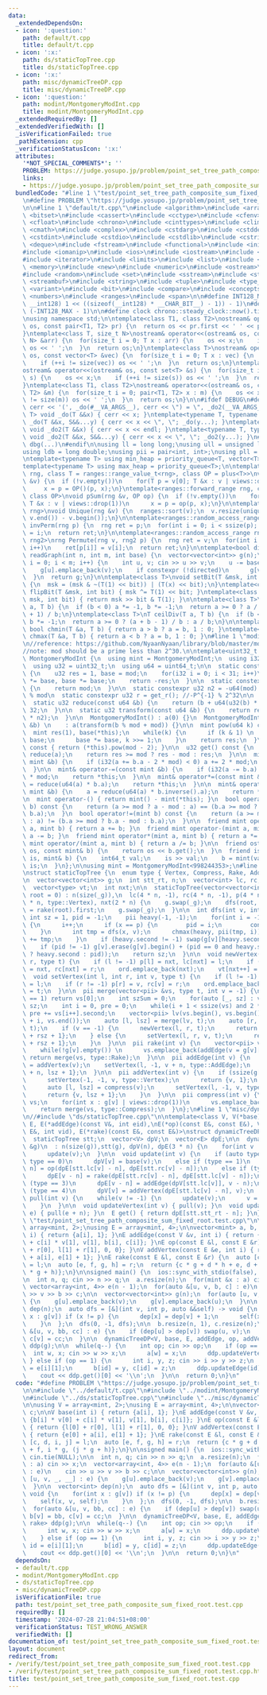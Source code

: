 ```yaml
---
data:
  _extendedDependsOn:
  - icon: ':question:'
    path: default/t.cpp
    title: default/t.cpp
  - icon: ':x:'
    path: ds/staticTopTree.cpp
    title: ds/staticTopTree.cpp
  - icon: ':x:'
    path: misc/dynamicTreeDP.cpp
    title: misc/dynamicTreeDP.cpp
  - icon: ':question:'
    path: modint/MontgomeryModInt.cpp
    title: modint/MontgomeryModInt.cpp
  _extendedRequiredBy: []
  _extendedVerifiedWith: []
  _isVerificationFailed: true
  _pathExtension: cpp
  _verificationStatusIcon: ':x:'
  attributes:
    '*NOT_SPECIAL_COMMENTS*': ''
    PROBLEM: https://judge.yosupo.jp/problem/point_set_tree_path_composite_sum_fixed_root
    links:
    - https://judge.yosupo.jp/problem/point_set_tree_path_composite_sum_fixed_root
  bundledCode: "#line 1 \"test/point_set_tree_path_composite_sum_fixed_root.test.cpp\"\
    \n#define PROBLEM \"https://judge.yosupo.jp/problem/point_set_tree_path_composite_sum_fixed_root\"\
    \n\n#line 1 \"default/t.cpp\"\n#include <algorithm>\n#include <array>\n#include\
    \ <bitset>\n#include <cassert>\n#include <cctype>\n#include <cfenv>\n#include\
    \ <cfloat>\n#include <chrono>\n#include <cinttypes>\n#include <climits>\n#include\
    \ <cmath>\n#include <complex>\n#include <cstdarg>\n#include <cstddef>\n#include\
    \ <cstdint>\n#include <cstdio>\n#include <cstdlib>\n#include <cstring>\n#include\
    \ <deque>\n#include <fstream>\n#include <functional>\n#include <initializer_list>\n\
    #include <iomanip>\n#include <ios>\n#include <iostream>\n#include <istream>\n\
    #include <iterator>\n#include <limits>\n#include <list>\n#include <map>\n#include\
    \ <memory>\n#include <new>\n#include <numeric>\n#include <ostream>\n#include <queue>\n\
    #include <random>\n#include <set>\n#include <sstream>\n#include <stack>\n#include\
    \ <streambuf>\n#include <string>\n#include <tuple>\n#include <type_traits>\n#include\
    \ <variant>\n#include <bit>\n#include <compare>\n#include <concepts>\n#include\
    \ <numbers>\n#include <ranges>\n#include <span>\n\n#define INT128_MAX (__int128)(((unsigned\
    \ __int128) 1 << ((sizeof(__int128) * __CHAR_BIT__) - 1)) - 1)\n#define INT128_MIN\
    \ (-INT128_MAX - 1)\n\n#define clock chrono::steady_clock::now().time_since_epoch().count()\n\
    \nusing namespace std;\n\ntemplate<class T1, class T2>\nostream& operator<<(ostream&\
    \ os, const pair<T1, T2> pr) {\n  return os << pr.first << ' ' << pr.second;\n\
    }\ntemplate<class T, size_t N>\nostream& operator<<(ostream& os, const array<T,\
    \ N> &arr) {\n  for(size_t i = 0; T x : arr) {\n    os << x;\n    if (++i != N)\
    \ os << ' ';\n  }\n  return os;\n}\ntemplate<class T>\nostream& operator<<(ostream&\
    \ os, const vector<T> &vec) {\n  for(size_t i = 0; T x : vec) {\n    os << x;\n\
    \    if (++i != size(vec)) os << ' ';\n  }\n  return os;\n}\ntemplate<class T>\n\
    ostream& operator<<(ostream& os, const set<T> &s) {\n  for(size_t i = 0; T x :\
    \ s) {\n    os << x;\n    if (++i != size(s)) os << ' ';\n  }\n  return os;\n\
    }\ntemplate<class T1, class T2>\nostream& operator<<(ostream& os, const map<T1,\
    \ T2> &m) {\n  for(size_t i = 0; pair<T1, T2> x : m) {\n    os << x;\n    if (++i\
    \ != size(m)) os << ' ';\n  }\n  return os;\n}\n\n#ifdef DEBUG\n#define dbg(...)\
    \ cerr << '(', _do(#__VA_ARGS__), cerr << \") = \", _do2(__VA_ARGS__)\ntemplate<typename\
    \ T> void _do(T &&x) { cerr << x; }\ntemplate<typename T, typename ...S> void\
    \ _do(T &&x, S&&...y) { cerr << x << \", \"; _do(y...); }\ntemplate<typename T>\
    \ void _do2(T &&x) { cerr << x << endl; }\ntemplate<typename T, typename ...S>\
    \ void _do2(T &&x, S&&...y) { cerr << x << \", \"; _do2(y...); }\n#else\n#define\
    \ dbg(...)\n#endif\n\nusing ll = long long;\nusing ull = unsigned long long;\n\
    using ldb = long double;\nusing pii = pair<int, int>;\nusing pll = pair<ll, ll>;\n\
    \ntemplate<typename T> using min_heap = priority_queue<T, vector<T>, greater<T>>;\n\
    template<typename T> using max_heap = priority_queue<T>;\n\ntemplate<ranges::forward_range\
    \ rng, class T = ranges::range_value_t<rng>, class OP = plus<T>>\nvoid pSum(rng\
    \ &v) {\n  if (!v.empty())\n    for(T p = v[0]; T &x : v | views::drop(1))\n \
    \     x = p = OP()(p, x);\n}\ntemplate<ranges::forward_range rng, class T = ranges::range_value_t<rng>,\
    \ class OP>\nvoid pSum(rng &v, OP op) {\n  if (!v.empty())\n    for(T p = v[0];\
    \ T &x : v | views::drop(1))\n      x = p = op(p, x);\n}\n\ntemplate<ranges::forward_range\
    \ rng>\nvoid Unique(rng &v) {\n  ranges::sort(v);\n  v.resize(unique(v.begin(),\
    \ v.end()) - v.begin());\n}\n\ntemplate<ranges::random_access_range rng>\nrng\
    \ invPerm(rng p) {\n  rng ret = p;\n  for(int i = 0; i < ssize(p); i++)\n    ret[p[i]]\
    \ = i;\n  return ret;\n}\n\ntemplate<ranges::random_access_range rng, ranges::random_access_range\
    \ rng2>\nrng Permute(rng v, rng2 p) {\n  rng ret = v;\n  for(int i = 0; i < ssize(p);\
    \ i++)\n    ret[p[i]] = v[i];\n  return ret;\n}\n\ntemplate<bool directed>\nvector<vector<int>>\
    \ readGraph(int n, int m, int base) {\n  vector<vector<int>> g(n);\n  for(int\
    \ i = 0; i < m; i++) {\n    int u, v; cin >> u >> v;\n    u -= base, v -= base;\n\
    \    g[u].emplace_back(v);\n    if constexpr (!directed)\n      g[v].emplace_back(u);\n\
    \  }\n  return g;\n}\n\ntemplate<class T>\nvoid setBit(T &msk, int bit, bool x)\
    \ {\n  msk = (msk & ~(T(1) << bit)) | (T(x) << bit);\n}\ntemplate<class T> void\
    \ flipBit(T &msk, int bit) { msk ^= T(1) << bit; }\ntemplate<class T> bool getBit(T\
    \ msk, int bit) { return msk >> bit & T(1); }\n\ntemplate<class T>\nT floorDiv(T\
    \ a, T b) {\n  if (b < 0) a *= -1, b *= -1;\n  return a >= 0 ? a / b : (a - b\
    \ + 1) / b;\n}\ntemplate<class T>\nT ceilDiv(T a, T b) {\n  if (b < 0) a *= -1,\
    \ b *= -1;\n  return a >= 0 ? (a + b - 1) / b : a / b;\n}\n\ntemplate<class T>\
    \ bool chmin(T &a, T b) { return a > b ? a = b, 1 : 0; }\ntemplate<class T> bool\
    \ chmax(T &a, T b) { return a < b ? a = b, 1 : 0; }\n#line 1 \"modint/MontgomeryModInt.cpp\"\
    \n//reference: https://github.com/NyaanNyaan/library/blob/master/modint/montgomery-modint.hpp#L10\n\
    //note: mod should be a prime less than 2^30.\n\ntemplate<uint32_t mod>\nstruct\
    \ MontgomeryModInt {\n  using mint = MontgomeryModInt;\n  using i32 = int32_t;\n\
    \  using u32 = uint32_t;\n  using u64 = uint64_t;\n\n  static constexpr u32 get_r()\
    \ {\n    u32 res = 1, base = mod;\n    for(i32 i = 0; i < 31; i++)\n      res\
    \ *= base, base *= base;\n    return -res;\n  }\n\n  static constexpr u32 get_mod()\
    \ {\n    return mod;\n  }\n\n  static constexpr u32 n2 = -u64(mod) % mod; //2^64\
    \ % mod\n  static constexpr u32 r = get_r(); //-P^{-1} % 2^32\n\n  u32 a;\n\n\
    \  static u32 reduce(const u64 &b) {\n    return (b + u64(u32(b) * r) * mod) >>\
    \ 32;\n  }\n\n  static u32 transform(const u64 &b) {\n    return reduce(u64(b)\
    \ * n2);\n  }\n\n  MontgomeryModInt() : a(0) {}\n  MontgomeryModInt(const int64_t\
    \ &b) \n    : a(transform(b % mod + mod)) {}\n\n  mint pow(u64 k) const {\n  \
    \  mint res(1), base(*this);\n    while(k) {\n      if (k & 1) \n        res *=\
    \ base;\n      base *= base, k >>= 1;\n    }\n    return res;\n  }\n\n  mint inverse()\
    \ const { return (*this).pow(mod - 2); }\n\n  u32 get() const {\n    u32 res =\
    \ reduce(a);\n    return res >= mod ? res - mod : res;\n  }\n\n  mint& operator+=(const\
    \ mint &b) {\n    if (i32(a += b.a - 2 * mod) < 0) a += 2 * mod;\n    return *this;\n\
    \  }\n\n  mint& operator-=(const mint &b) {\n    if (i32(a -= b.a) < 0) a += 2\
    \ * mod;\n    return *this;\n  }\n\n  mint& operator*=(const mint &b) {\n    a\
    \ = reduce(u64(a) * b.a);\n    return *this;\n  }\n\n  mint& operator/=(const\
    \ mint &b) {\n    a = reduce(u64(a) * b.inverse().a);\n    return *this;\n  }\n\
    \n  mint operator-() { return mint() - mint(*this); }\n  bool operator==(mint\
    \ b) const {\n    return (a >= mod ? a - mod : a) == (b.a >= mod ? b.a - mod :\
    \ b.a);\n  }\n  bool operator!=(mint b) const {\n    return (a >= mod ? a - mod\
    \ : a) != (b.a >= mod ? b.a - mod : b.a);\n  }\n\n  friend mint operator+(mint\
    \ a, mint b) { return a += b; }\n  friend mint operator-(mint a, mint b) { return\
    \ a -= b; }\n  friend mint operator*(mint a, mint b) { return a *= b; }\n  friend\
    \ mint operator/(mint a, mint b) { return a /= b; }\n\n  friend ostream& operator<<(ostream&\
    \ os, const mint& b) {\n    return os << b.get();\n  }\n  friend istream& operator>>(istream&\
    \ is, mint& b) {\n    int64_t val;\n    is >> val;\n    b = mint(val);\n    return\
    \ is;\n  }\n};\n\nusing mint = MontgomeryModInt<998244353>;\n#line 1 \"ds/staticTopTree.cpp\"\
    \nstruct staticTopTree {\n  enum type { Vertex, Compress, Rake, AddEdge, AddVertex};\n\
    \n  vector<vector<int>> g;\n  int stt_rt, n;\n  vector<int> lc, rc, p, ord;\n\
    \  vector<type> vt;\n  int nxt;\n\n  staticTopTree(vector<vector<int>> _g, int\
    \ root = 0) : n(size(_g)),\n  lc(4 * n, -1), rc(4 * n, -1), p(4 * n, -1), vt(4\
    \ * n, type::Vertex), nxt(2 * n) {\n    g.swap(_g);\n    dfs(root, -1);\n    stt_rt\
    \ = rake(root).first;\n    g.swap(_g);\n  }\n\n  int dfs(int v, int p) {\n   \
    \ int sz = 1, pid = -1;\n    pii heavy(-1, -1);\n    for(int i = -1; int x : g[v])\
    \ {\n      i++;\n      if (x == p) {\n        pid = i;\n        continue;\n  \
    \    }\n      int tmp = dfs(x, v);\n      chmax(heavy, pii(tmp, i));\n      sz\
    \ += tmp;\n    }\n    if (heavy.second != -1) swap(g[v][heavy.second], g[v][0]);\n\
    \    if (pid != -1) g[v].erase(g[v].begin() + (pid == 0 and heavy.second != -1\
    \ ? heavy.second : pid));\n    return sz;\n  }\n\n  void newVertex(int l, int\
    \ r, type t) {\n    if (l != -1) p[l] = nxt, lc[nxt] = l;\n    if (r != -1) p[r]\
    \ = nxt, rc[nxt] = r;\n    ord.emplace_back(nxt);\n    vt[nxt++] = t;\n  }\n\n\
    \  void setVertex(int l, int r, int v, type t) {\n    if (l != -1) p[l] = v, lc[v]\
    \ = l;\n    if (r != -1) p[r] = v, rc[v] = r;\n    ord.emplace_back(v);\n    vt[v]\
    \ = t;\n  }\n\n  pii merge(vector<pii> &vs, type t, int v = -1) {\n    if (size(vs)\
    \ == 1) return vs[0];\n    int szSum = 0;\n    for(auto [_, sz] : vs) szSum +=\
    \ sz;\n    int i = 0, pre = 0;\n    while(i + 1 < ssize(vs) and 2 * pre <= szSum)\
    \ pre += vs[i++].second;\n    vector<pii> lv(vs.begin(), vs.begin() + i), rv(vs.begin()\
    \ + i, vs.end());\n    auto [l, lsz] = merge(lv, t);\n    auto [r, rsz] = merge(rv,\
    \ t);\n    if (v == -1) {\n      newVertex(l, r, t);\n      return {nxt - 1, lsz\
    \ + rsz + 1};\n    } else {\n      setVertex(l, r, v, t);\n      return {v, lsz\
    \ + rsz + 1};\n    }\n  }\n\n  pii rake(int v) {\n    vector<pii> vs(1, addEdge(v));\n\
    \    while(!g[v].empty()) \n      vs.emplace_back(addEdge(v = g[v][0]));\n   \
    \ return merge(vs, type::Rake);\n  }\n\n  pii addEdge(int v) {\n    auto [l, lsz]\
    \ = addVertex(v);\n    setVertex(l, -1, v + n, type::AddEdge);\n    return {v\
    \ + n, lsz + 1};\n  }\n\n  pii addVertex(int v) {\n    if (ssize(g[v]) <= 1) {\n\
    \      setVertex(-1, -1, v, type::Vertex);\n      return {v, 1};\n    } else {\n\
    \      auto [l, lsz] = compress(v);\n      setVertex(l, -1, v, type::AddVertex);\n\
    \      return {v, lsz + 1};\n    }\n  }\n\n  pii compress(int v) {\n    vector<pii>\
    \ vs;\n    for(int x : g[v] | views::drop(1))\n      vs.emplace_back(rake(x));\n\
    \    return merge(vs, type::Compress);\n  }\n};\n#line 1 \"misc/dynamicTreeDP.cpp\"\
    \n//#include \"ds/staticTopTree.cpp\"\n\ntemplate<class V, V(*base)(int), class\
    \ E, E(*addEdge)(const V&, int eid),\nE(*op)(const E&, const E&), V(*addVertex)(const\
    \ E&, int vid), E(*rake)(const E&, const E&)>\nstruct dynamicTreeDP {\n  int n;\n\
    \  staticTopTree stt;\n  vector<V> dpV;\n  vector<E> dpE;\n\n  dynamicTreeDP(vector<vector<int>>\
    \ &g)\n  : n(size(g)),stt(g), dpV(n), dpE(3 * n) {\n    for(int v : stt.ord)\n\
    \      update(v);\n  }\n\n  void update(int v) {\n    if (auto type = stt.vt[v];\
    \ type == 0)\n      dpV[v] = base(v);\n    else if (type == 1)\n      dpE[v -\
    \ n] = op(dpE[stt.lc[v] - n], dpE[stt.rc[v] - n]);\n    else if (type == 2)\n\
    \      dpE[v - n] = rake(dpE[stt.rc[v] - n], dpE[stt.lc[v] - n]);\n    else if\
    \ (type == 3)\n      dpE[v - n] = addEdge(dpV[stt.lc[v]], v - n);\n    else if\
    \ (type == 4)\n      dpV[v] = addVertex(dpE[stt.lc[v] - n], v);\n  }\n\n  void\
    \ pull(int v) {\n    while(v != -1) {\n      update(v);\n      v = stt.p[v];\n\
    \    }\n  }\n\n  void updateVertex(int v) { pull(v); }\n  void updateEdge(int\
    \ e) { pull(e + n); }\n  E get() { return dpE[stt.stt_rt - n]; }\n};\n#line 7\
    \ \"test/point_set_tree_path_composite_sum_fixed_root.test.cpp\"\n\nusing V =\
    \ array<mint, 2>;\nusing E = array<mint, 4>;\n\nvector<mint> a, b, c;\n\nV base(int\
    \ i) { return {a[i], 1}; }\nE addEdge(const V &v, int i) { return {b[i] * v[0]\
    \ + c[i] * v[1], v[1], b[i], c[i]}; }\nE op(const E &l, const E &r) { return {l[0]\
    \ + r[0], l[1] + r[1], 0, 0}; }\nV addVertex(const E &e, int i) { return {e[0]\
    \ + a[i], e[1] + 1}; }\nE rake(const E &l, const E &r) {\n  auto [c, d, i, j]\
    \ = l;\n  auto [e, f, g, h] = r;\n  return {c * g + d * h + e, d + f, i * g, (j\
    \ * g + h)};\n}\n\nsigned main() {\n  ios::sync_with_stdio(false), cin.tie(NULL);\n\
    \n  int n, q; cin >> n >> q;\n  a.resize(n);\n  for(mint &x : a) cin >> x;\n \
    \ vector<array<int, 4>> e(n - 1);\n  for(auto &[u, v, b, c] : e)\n    cin >> u\
    \ >> v >> b >> c;\n\n  vector<vector<int>> g(n);\n  for(auto [u, v, _, __] : e)\
    \ {\n    g[u].emplace_back(v);\n    g[v].emplace_back(u);\n  }\n\n  vector<int>\
    \ dep(n);\n  auto dfs = [&](int v, int p, auto &&self) -> void {\n    for(int\
    \ x : g[v]) if (x != p) {\n      dep[x] = dep[v] + 1;\n      self(x, v, self);\n\
    \    }\n  };\n  dfs(0, -1, dfs);\n\n  b.resize(n, 1), c.resize(n);\n  for(auto\
    \ &[u, v, bb, cc] : e) {\n    if (dep[u] > dep[v]) swap(u, v);\n    b[v] = bb,\
    \ c[v] = cc;\n  }\n\n  dynamicTreeDP<V, base, E, addEdge, op, addVertex, rake>\
    \ ddp(g);\n\n  while(q--) {\n    int op; cin >> op;\n    if (op == 0) {\n    \
    \  int w, x; cin >> w >> x;\n      a[w] = x;\n      ddp.updateVertex(w);\n   \
    \ } else if (op == 1) {\n      int i, y, z; cin >> i >> y >> z;\n      int id\
    \ = e[i][1];\n      b[id] = y, c[id] = z;\n      ddp.updateEdge(id);\n    }\n\
    \    cout << ddp.get()[0] << '\\n';\n  }\n\n  return 0;\n}\n"
  code: "#define PROBLEM \"https://judge.yosupo.jp/problem/point_set_tree_path_composite_sum_fixed_root\"\
    \n\n#include \"../default/t.cpp\"\n#include \"../modint/MontgomeryModInt.cpp\"\
    \n#include \"../ds/staticTopTree.cpp\"\n#include \"../misc/dynamicTreeDP.cpp\"\
    \n\nusing V = array<mint, 2>;\nusing E = array<mint, 4>;\n\nvector<mint> a, b,\
    \ c;\n\nV base(int i) { return {a[i], 1}; }\nE addEdge(const V &v, int i) { return\
    \ {b[i] * v[0] + c[i] * v[1], v[1], b[i], c[i]}; }\nE op(const E &l, const E &r)\
    \ { return {l[0] + r[0], l[1] + r[1], 0, 0}; }\nV addVertex(const E &e, int i)\
    \ { return {e[0] + a[i], e[1] + 1}; }\nE rake(const E &l, const E &r) {\n  auto\
    \ [c, d, i, j] = l;\n  auto [e, f, g, h] = r;\n  return {c * g + d * h + e, d\
    \ + f, i * g, (j * g + h)};\n}\n\nsigned main() {\n  ios::sync_with_stdio(false),\
    \ cin.tie(NULL);\n\n  int n, q; cin >> n >> q;\n  a.resize(n);\n  for(mint &x\
    \ : a) cin >> x;\n  vector<array<int, 4>> e(n - 1);\n  for(auto &[u, v, b, c]\
    \ : e)\n    cin >> u >> v >> b >> c;\n\n  vector<vector<int>> g(n);\n  for(auto\
    \ [u, v, _, __] : e) {\n    g[u].emplace_back(v);\n    g[v].emplace_back(u);\n\
    \  }\n\n  vector<int> dep(n);\n  auto dfs = [&](int v, int p, auto &&self) ->\
    \ void {\n    for(int x : g[v]) if (x != p) {\n      dep[x] = dep[v] + 1;\n  \
    \    self(x, v, self);\n    }\n  };\n  dfs(0, -1, dfs);\n\n  b.resize(n, 1), c.resize(n);\n\
    \  for(auto &[u, v, bb, cc] : e) {\n    if (dep[u] > dep[v]) swap(u, v);\n   \
    \ b[v] = bb, c[v] = cc;\n  }\n\n  dynamicTreeDP<V, base, E, addEdge, op, addVertex,\
    \ rake> ddp(g);\n\n  while(q--) {\n    int op; cin >> op;\n    if (op == 0) {\n\
    \      int w, x; cin >> w >> x;\n      a[w] = x;\n      ddp.updateVertex(w);\n\
    \    } else if (op == 1) {\n      int i, y, z; cin >> i >> y >> z;\n      int\
    \ id = e[i][1];\n      b[id] = y, c[id] = z;\n      ddp.updateEdge(id);\n    }\n\
    \    cout << ddp.get()[0] << '\\n';\n  }\n\n  return 0;\n}\n"
  dependsOn:
  - default/t.cpp
  - modint/MontgomeryModInt.cpp
  - ds/staticTopTree.cpp
  - misc/dynamicTreeDP.cpp
  isVerificationFile: true
  path: test/point_set_tree_path_composite_sum_fixed_root.test.cpp
  requiredBy: []
  timestamp: '2024-07-28 21:04:51+08:00'
  verificationStatus: TEST_WRONG_ANSWER
  verifiedWith: []
documentation_of: test/point_set_tree_path_composite_sum_fixed_root.test.cpp
layout: document
redirect_from:
- /verify/test/point_set_tree_path_composite_sum_fixed_root.test.cpp
- /verify/test/point_set_tree_path_composite_sum_fixed_root.test.cpp.html
title: test/point_set_tree_path_composite_sum_fixed_root.test.cpp
---
```

